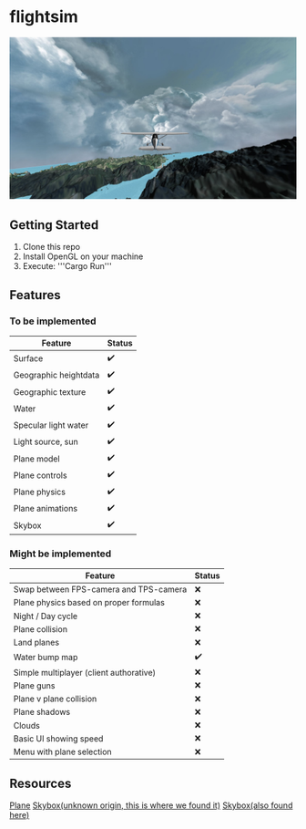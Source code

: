 # flightsim

![Screenshot](screenshot.jpg)

## Getting Started

1. Clone this repo
1. Install OpenGL on your machine 
1. Execute: '''Cargo Run'''

## Features

### To be implemented

| Feature               | Status |
| --------------------- | ------ |
| Surface               | ✔️      |
| Geographic heightdata | ✔️      |
| Geographic texture    | ✔️      |
| Water                 | ✔️      |
| Specular light water  | ✔️      |
| Light source, sun     | ✔️      |
| Plane model           | ✔️      |
| Plane controls        | ✔️      |
| Plane physics         | ✔️      |
| Plane animations      | ✔️      |
| Skybox                | ✔️      |

### Might be implemented

| Feature                                 | Status |
| --------------------------------------- | ------ |
| Swap between FPS-camera and TPS-camera  | ❌      |
| Plane physics based on proper formulas  | ❌      |
| Night / Day cycle                       | ❌      |
| Plane collision                         | ❌      |
| Land planes                             | ❌      |
| Water bump map                          | ✔️      |
| Simple multiplayer (client authorative) | ❌      |
| Plane guns                              | ❌      |
| Plane v plane collision                 | ❌      |
| Plane shadows                           | ❌      |
| Clouds                                  | ❌      |
| Basic UI showing speed                  | ❌      |
| Menu with plane selection               | ❌      |

## Resources

[Plane](https://sketchfab.com/3d-models/low-poly-plane-76230052903540e9aeb46b7db35329e4)
[Skybox(unknown origin, this is where we found it)](https://www.keithlantz.net/2011/10/rendering-a-skybox-using-a-cube-map-with-opengl-and-glsl/)
[Skybox(also found here)](https://doc.babylonjs.com/divingDeeper/environment/skybox)
